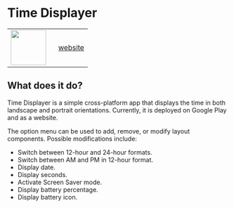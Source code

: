 # Time Displayer



<table>
  <tr>
    <td>
      <a href="https://play.google.com/store/apps/details?id=com.sudosnow.time_displayer_lite" target="_blank">
        <img src="https://i.imgur.com/T9HnFlW.png" height="80"/>
      </a>
    </td>
    <td style="padding-left: 20px;">
      <a href="https://time-displayer-lite.web.app" target="_blank" style="margin-left: 10px;">
       <p>website</p>
      </a>
    </td>
  </tr>
</table>






## What does it do?

Time Displayer is a simple cross-platform app that displays the time in both landscape and portrait orientations. Currently, it is deployed on Google Play and as a website.


The option menu can be used to add, remove, or modify layout components.
Possible modifications include:
<ul>
  <li>Switch between 12-hour and 24-hour formats.</li>
  <li>Switch between AM and PM in 12-hour format.</li>
  <li>Display date.</li>
  <li>Display seconds.</li>
  <li>Activate Screen Saver mode.</li>
  <li>Display battery percentage.</li>
  <li>Display battery icon.</li>
</ul>
